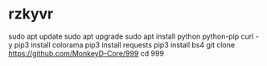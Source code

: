 # rzkyvr
sudo apt update sudo apt upgrade sudo apt install python python-pip curl -y pip3 install colorama pip3 install requests pip3 install bs4 git clone https://github.com/MonkeyD-Core/999 cd 999
